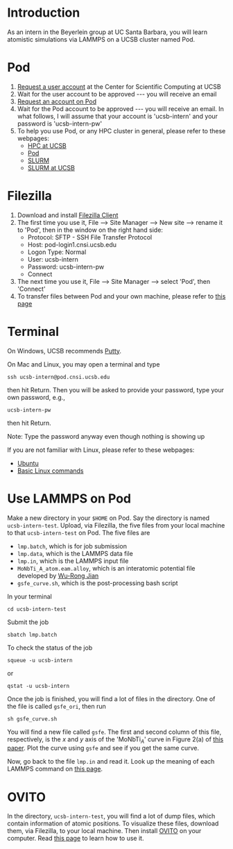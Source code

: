 # Introduction

As an intern in the Beyerlein group at UC Santa Barbara, you will learn atomistic simulations via LAMMPS on a UCSB cluster named Pod.

# Pod

1. [Request a user account](http://csc.cnsi.ucsb.edu/acct) at the Center for Scientific Computing at UCSB
2. Wait for the user account to be approved --- you will receive an email
3. [Request an account on Pod](http://csc.cnsi.ucsb.edu/content/pod-account)
4. Wait for the Pod account to be approved --- you will receive an email. In what follows, I will assume that your account is 'ucsb-intern' and your password is 'ucsb-intern-pw'
5. To help you use Pod, or any HPC cluster in general, please refer to these webpages:
	- [HPC at UCSB](http://csc.cnsi.ucsb.edu/sites/csc.cnsi.ucsb.edu/files/docs/hpcintro_2018_0.pdf)
	- [Pod](http://csc.cnsi.ucsb.edu/docs/pod-cluster)
	- [SLURM](https://slurm.schedmd.com/quickstart.html)
	- [SLURM at UCSB](https://csc.cnsi.ucsb.edu/docs/slurm-job-scheduler)

# Filezilla

1. Download and install [Filezilla Client](https://filezilla-project.org/)
2. The first time you use it, File --> Site Manager --> New site --> rename it to 'Pod', then in the window on the right hand side:
	- Protocol: SFTP - SSH File Transfer Protocol
	- Host: pod-login1.cnsi.ucsb.edu
	- Logon Type: Normal
	- User: ucsb-intern
	- Password: ucsb-intern-pw
	- Connect
3. The next time you use it, File --> Site Manager --> select 'Pod', then 'Connect'
4. To transfer files between Pod and your own machine, please refer to [this page](https://wiki.filezilla-project.org/Using)

# Terminal

On Windows, UCSB recommends [Putty](http://csc.cnsi.ucsb.edu/docs/windows-puttyxming).

On Mac and Linux, you may open a terminal and type

`ssh ucsb-intern@pod.cnsi.ucsb.edu`

then hit Return. Then you will be asked to provide your password, type your own password, e.g.,

`ucsb-intern-pw`

then hit Return.

Note: Type the password anyway even though nothing is showing up

If you are not familiar with Linux, please refer to these webpages:

- [Ubuntu](https://ubuntu.com/tutorials/command-line-for-beginners#1-overview)
- [Basic Linux commands](https://www.hostinger.com/tutorials/linux-commands)

# Use LAMMPS on Pod

Make a new directory in your `$HOME` on Pod. Say the directory is named `ucsb-intern-test`. Upload, via Filezilla, the five files from your local machine to that `ucsb-intern-test` on Pod. The five files are

- `lmp.batch`, which is for job submission
- `lmp.data`, which is the LAMMPS data file
- `lmp.in`, which is the LAMMPS input file
- `MoNbTi_A_atom.eam.alloy`, which is an interatomic potential file developed by [Wu-Rong Jian](https://github.com/wrj2018/Intermetallics_2020)
- `gsfe_curve.sh`, which is the post-processing bash script

In your terminal

`cd ucsb-intern-test`

Submit the job

`sbatch lmp.batch`

To check the status of the job

`squeue -u ucsb-intern`

or

`qstat -u ucsb-intern`

Once the job is finished, you will find a lot of files in the directory. One of the file is called `gsfe_ori`, then run

`sh gsfe_curve.sh`

You will find a new file called `gsfe`. The first and second column of this file, respectively, is the _x_ and _y_ axis of the 'MoNbTi<sub>_A_</sub>' curve in Figure 2(a) of [this paper](http://dx.doi.org/10.1016/j.intermet.2020.106844). Plot the curve using `gsfe` and see if you get the same curve.

Now, go back to the file `lmp.in` and read it. Look up the meaning of each LAMMPS command on [this page](https://lammps.sandia.gov/doc/Commands_all.html).

# OVITO

In the directory, `ucsb-intern-test`, you will find a lot of dump files, which contain information of atomic positions. To visualize these files, download them, via Filezilla, to your local machine. Then install [OVITO](http://www.ovito.org/) on your computer. Read [this page](http://www.ovito.org/docs/current/) to learn how to use it.